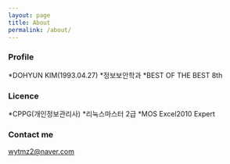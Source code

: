 ```yaml
---
layout: page
title: About
permalink: /about/
---
```


### Profile
*DOHYUN KIM(1993.04.27)
*정보보안학과
*BEST OF THE BEST 8th



### Licence

*CPPG(개인정보관리사)
*리눅스마스터 2급
*MOS Excel2010 Expert



### Contact me
[wytmz2@naver.com](mailto:wytmz2@naver.com)
